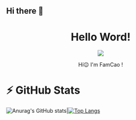 ## Hi there 👋
<div align="center" >
    <h1>  Hello Word! </h1>
</div>


<p align="center">
    <img src="https://media2.giphy.com/media/gjrYDwbjnK8x36xZIO/giphy.gif?cid=ecf05e473h2ld3jqhwcjj2e6gj2k8ovy1t9qr7ub6rq8uegk&rid=giphy.gif&ct=s">
</p>

<div align="center">
Hí😉 
I'm FamCao ! <br>
</div>

# ⚡ GitHub Stats
![Anurag's GitHub stats](https://github-readme-stats.vercel.app/api?username=pham-cao&show_icons=true&theme=radical)|[![Top Langs](https://github-readme-stats.vercel.app/api/top-langs/?username=pham-cao&langs_count=3&theme=radical)](https://github.com/anuraghazra/github-readme-stats)
